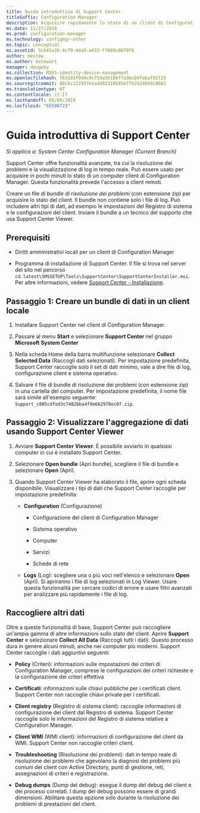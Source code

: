 ```yaml
---
title: Guida introduttiva di Support Center
titleSuffix: Configuration Manager
description: Acquisire rapidamente lo stato di un client di Configuration Manager per la risoluzione dei problemi.
ms.date: 11/27/2018
ms.prod: configuration-manager
ms.technology: configmgr-other
ms.topic: conceptual
ms.assetid: 5cb41e2b-4c79-4da9-a432-ff869c0870f8
author: mestew
ms.author: mstewart
manager: dougeby
ms.collection: M365-identity-device-management
ms.openlocfilehash: f63193f9d4c9c754a56186f7a36cb9fabaf95725
ms.sourcegitcommit: 80cbc122937e1add82310b956f7b24296b9c8081
ms.translationtype: HT
ms.contentlocale: it-IT
ms.lasthandoff: 05/09/2019
ms.locfileid: "65500723"
---
```

# <a name="support-center-quickstart-guide"></a>Guida introduttiva di Support Center

*Si applica a: System Center Configuration Manager (Current Branch)*

Support Center offre funzionalità avanzate, tra cui la risoluzione dei problemi e la visualizzazione di log in tempo reale. Può essere usato per acquisire in pochi minuti lo stato di un computer client di Configuration Manager. Questa funzionalità prevede l'accesso a client remoti.

Creare un file di *bundle di risoluzione dei problemi* (con estensione zip) per acquisire lo stato del client. Il bundle non contiene solo i file di log. Può includere altri tipi di dati, ad esempio le impostazioni del Registro di sistema e le configurazioni del client. Inviare il bundle a un tecnico del supporto che usa Support Center Viewer.



## <a name="prerequisites"></a>Prerequisiti

- Diritti amministrativi locali per un client di Configuration Manager  

- Programma di installazione di Support Center. Il file si trova nel server del sito nel percorso `cd.latest\SMSSETUP\Tools\SupportCenter\SupportCenterInstaller.msi`. Per altre informazioni, vedere [Support Center - Installazione](/sccm/core/support/support-center#install).  



## <a name="step-1-create-a-data-bundle-on-a-local-client"></a>Passaggio 1: Creare un bundle di dati in un client locale

1.  Installare Support Center nel client di Configuration Manager.  

2.  Passare al menu **Start** e selezionare **Support Center** nel gruppo **Microsoft System Center**  

3.  Nella scheda Home della barra multifunzione selezionare **Collect Selected Data** (Raccogli dati selezionati). Per impostazione predefinita, Support Center raccoglie solo il set di dati minimo, vale a dire file di log, configurazione client e sistema operativo.  

4.  Salvare il file di bundle di risoluzione dei problemi (con estensione zip) in una cartella del computer. Per impostazione predefinita, il nome file sarà simile all'esempio seguente: `Support_c885cdfed3c7482bba4f9e662978ec07.zip`.  



## <a name="step-2-view-the-data-bundle-using-support-center-viewer"></a>Passaggio 2: Visualizzare l'aggregazione di dati usando Support Center Viewer

1.  Avviare **Support Center Viewer**. È possibile avviarlo in qualsiasi computer in cui è installato Support Center.  

2.  Selezionare **Open bundle** (Apri bundle), scegliere il file di bundle e selezionare **Open** (Apri).  

3.  Quando Support Center Viewer ha elaborato il file, aprire ogni scheda disponibile. Visualizzare i tipi di dati che Support Center raccoglie per impostazione predefinita:  

    - **Configuration** (Configurazione)  

        - Configurazione del client di Configuration Manager  

        - Sistema operativo  

        - Computer  

        - Servizi  

        - Schede di rete  

    - **Logs** (Log): scegliere una o più voci nell'elenco e selezionare **Open** (Apri). Si apriranno i file di log selezionati in Log Viewer. Usare questa funzionalità per cercare codici di errore e usare filtri avanzati per analizzare più rapidamente i file di log.  



## <a name="collect-more-data"></a>Raccogliere altri dati

Oltre a queste funzionalità di base, Support Center può raccogliere un'ampia gamma di altre informazioni sullo stato del client. Aprire **Support Center** e selezionare **Collect All Data** (Raccogli tutti i dati). Questo processo dura in genere alcuni minuti, anche nei computer più moderni. Support Center raccoglie i dati aggiuntivi seguenti:

  - **Policy** (Criteri): informazioni sulle impostazioni dei criteri di Configuration Manager, comprese le configurazioni dei criteri richieste e la configurazione dei criteri effettiva  

  - **Certificati**: informazioni sulle chiavi pubbliche per i certificati client. Support Center non raccoglie chiavi private per i certificati.  

  - **Client registry** (Registro di sistema client): raccoglie informazioni di configurazione del client dal Registro di sistema. Support Center raccoglie solo le informazioni del Registro di sistema relative a Configuration Manager.  

  - **Client WMI** (WMI client): informazioni di configurazione del client da WMI. Support Center non raccoglie criteri client.  

  - **Troubleshooting** (Risoluzione dei problemi): dati in tempo reale di risoluzione dei problemi che agevolano la diagnosi dei problemi più comuni dei client con Active Directory, punti di gestione, reti, assegnazioni di criteri e registrazione.  

  - **Debug dumps** (Dump del debug): esegue il dump del debug del client e dei processi correlati. I dump del debug possono essere di grandi dimensioni. Abilitare questa opzione solo durante la risoluzione dei problemi di prestazioni del client.  


